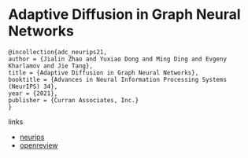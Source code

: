 # Adaptive Diffusion in Graph Neural Networks

```
@incollection{adc_neurips21,
author = {Jialin Zhao and Yuxiao Dong and Ming Ding and Evgeny Kharlamov and Jie Tang},
title = {Adaptive Diffusion in Graph Neural Networks},
booktitle = {Advances in Neural Information Processing Systems (NeurIPS) 34},
year = {2021},
publisher = {Curran Associates, Inc.}
}
```

links
- [neurips](https://neurips.cc/Conferences/2021/ScheduleMultitrack?event=28164)
- [openreview](https://openreview.net/forum?id=0Kb33DHJ1g)
